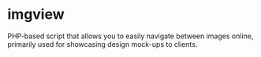 # imgview
PHP-based script that allows you to easily navigate between images online, primarily used for showcasing design mock-ups to clients.
